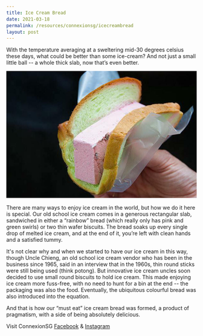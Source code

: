 ```yaml
---
title: Ice Cream Bread
date: 2021-03-18
permalink: /resources/connexionsg/icecreambread
layout: post
---
```

With the temperature averaging at a sweltering mid-30 degrees celsius these days, what could be better than some ice-cream? And not just a small little ball -- a whole thick slab, now that’s even better.

![Alt text for image on Isomer site](/images/160717151_5216629471712309_4186014281516695393_n.jpg)

There are many ways to enjoy ice cream in the world, but how we do it here is special. Our old school ice cream comes in a generous rectangular slab, sandwiched in either a “rainbow” bread (which really only has pink and green swirls) or two thin wafer biscuits. The bread soaks up every single drop of melted ice cream, and at the end of it, you’re left with clean hands and a satisfied tummy.

It's not clear why and when we started to have our ice cream in this way, though Uncle Chieng, an old school ice cream vendor who has been in the business since 1965, said in an interview that in the 1960s, thin round sticks were still being used (think potong). But innovative ice cream uncles soon decided to use small round biscuits to hold ice cream. This made enjoying ice cream more fuss-free, with no need to hunt for a bin at the end -- the packaging was also the food. 
Eventually, the ubiquitous colourful bread was also introduced into the equation.

And that is how our “must eat” ice cream bread was formed, a product of pragmatism, with a side of being absolutely delicious.

Visit ConnexionSG [Facebook](https://www.facebook.com/ConnexionSG) & [Instagram](https://www.instagram.com/connexionsg/)